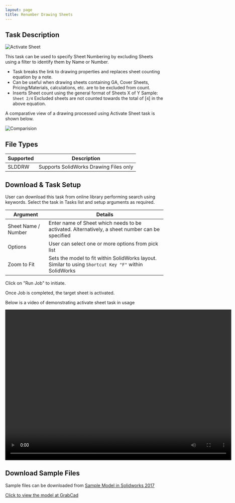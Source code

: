 ```yaml
---
layout: page
title: Renumber Drawing Sheets
---
```


## Task Description

![Activate Sheet](002_ActivateSheet_001.png "Activate Sheet")

This task can be used to specify Sheet Numbering by excluding Sheets using a filter to identify them by Name or Number. 
 - Task breaks the link to drawing properties and replaces sheet counting equation by a note.
 - Can be useful when drawing sheets containing GA, Cover Sheets, Pricing/Materials, calculations, etc. are to be excluded from count.
 - Inserts Sheet count using the general format of Sheets X of Y
Sample: ```Sheet 2/4```
Excluded sheets are not counted towards the total of [```4```] in the above equation.


A comparative view of a drawing processed using Activate Sheet task is shown below.

![Comparision](002_ActivateSheet_002.png "Comparision between initial and final state of Solidworks Drawing")

## File Types

| Supported | Description |
| --- | --- |
| SLDDRW | Supports SolidWorks Drawing Files only |


## Download & Task Setup

User can download this task from online library performing search using keywords.
Select the task in Tasks list and setup arguments as required.

| Argument | Details |
| --- | --- |
| Sheet Name / Number| Enter name of Sheet which needs to be activated. Alternatively, a sheet number can be specified |
| Options | User can select one or more options from pick list |
| Zoom to Fit | Sets the model to fit within SolidWorks layout. Similar to using ```Shortcut Key "F"``` within SolidWorks |


Click on "Run Job" to initiate.

Once Job is completed, the target sheet is activated.

Below is a video of demonstrating activate sheet task in usage

<video width="720" height="480" controls>
  <source src="002_ActivateSheet.swf" type="video/mp4">
</video>


## Download Sample Files

Sample files can be downloaded from 
[Sample Model in Solidworks 2017](../000-model/SolidWorks_2017_RoboticArm.zip)

[Click to view the model at GrabCad](https://grabcad.com/library/5-dof-robot-1)
